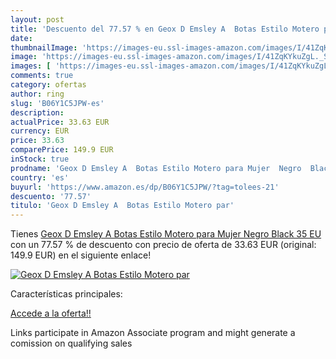 ```yaml
---
layout: post
title: 'Descuento del 77.57 % en Geox D Emsley A  Botas Estilo Motero par'
date: 
thumbnailImage: 'https://images-eu.ssl-images-amazon.com/images/I/41ZqKYkuZgL._SL200_.jpg'
image: 'https://images-eu.ssl-images-amazon.com/images/I/41ZqKYkuZgL._SL200_.jpg'
images: [ 'https://images-eu.ssl-images-amazon.com/images/I/41ZqKYkuZgL._SL200_.jpg' ]
comments: true
category: ofertas
author: ring
slug: 'B06Y1C5JPW-es'
description:
actualPrice: 33.63 EUR
currency: EUR
price: 33.63
comparePrice: 149.9 EUR
inStock: true
prodname: 'Geox D Emsley A  Botas Estilo Motero para Mujer  Negro  Black   35 EU'
country: 'es'
buyurl: 'https://www.amazon.es/dp/B06Y1C5JPW/?tag=tolees-21'
descuento: '77.57'
titulo: 'Geox D Emsley A  Botas Estilo Motero par'
---
```


Tienes [Geox D Emsley A  Botas Estilo Motero para Mujer  Negro  Black   35 EU](https://www.amazon.es/dp/B06Y1C5JPW/?tag=tolees-21) con un 77.57 % de descuento con precio de oferta de 33.63 EUR (original: 149.9 EUR) en el siguiente enlace!

[![Geox D Emsley A  Botas Estilo Motero par](https://images-eu.ssl-images-amazon.com/images/I/41ZqKYkuZgL._SL200_.jpg)](https://www.amazon.es/dp/B06Y1C5JPW/?tag=tolees-21)

Características principales:


[Accede a la oferta!!](https://www.amazon.es/dp/B06Y1C5JPW/?tag=tolees-21)

Links participate in Amazon Associate program and might generate a comission on qualifying sales


